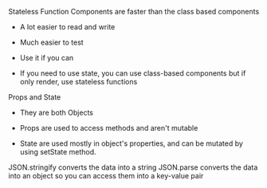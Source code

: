 Stateless Function Components are faster than the class based components

- A lot easier to read and write

- Much easier to test

- Use it if you can

- If you need to use state, you can use class-based components but if only render, use stateless functions

Props and State

- They are both Objects

- Props are used to access methods and aren't mutable

- State are used mostly in object's properties, and can be mutated by using setState method.

JSON.stringify converts the data into a string
JSON.parse converts the data into an object so you can access them into a key-value pair
